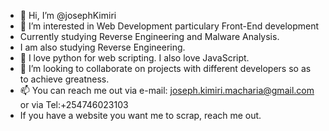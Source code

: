 - 👋 Hi, I’m @josephKimiri
- 👀 I’m interested in Web Development particulary Front-End development
- Currently studying Reverse Engineering and Malware Analysis.
- I am also studying Reverse Engineering.
- 🌱 I love python for web scripting. I also love JavaScript.
- 💞️ I’m looking to collaborate on projects with different developers so as to achieve greatness.
- 📫 You can reach me out via e-mail: joseph.kimiri.macharia@gmail.com or via Tel:+254746023103
- If you have a website you want me to scrap, reach me out.

<!---
josephKimiri/josephKimiri is a ✨ special ✨ repository because its `README.md` (this file) appears on your GitHub profile.
You can click the Preview link to take a look at your changes.
--->
